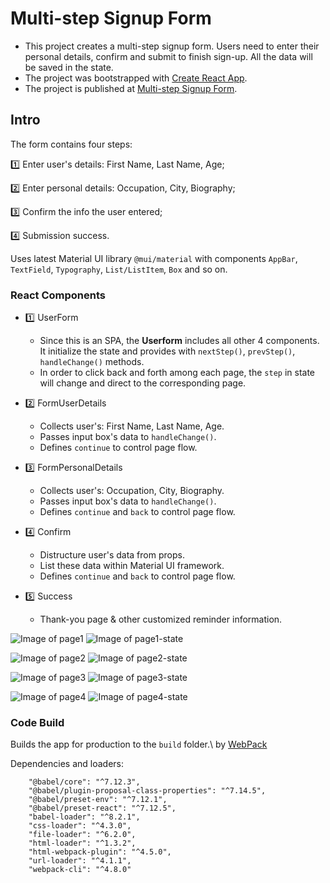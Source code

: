 # Multi-step Signup Form

* This project creates a multi-step signup form. Users need to enter their personal details, confirm and submit to finish sign-up. All the data will be saved in the state.
* The project was bootstrapped with [Create React App](https://github.com/facebook/create-react-app).
* The project is published at [Multi-step Signup Form](https://xinwend.github.io/multi-step-signup-form/).

## Intro

The form contains four steps: 

1️⃣ Enter user's details: First Name, Last Name, Age;

2️⃣ Enter personal details:  Occupation, City, Biography;

3️⃣ Confirm the info the user entered;

4️⃣ Submission success.

Uses latest Material UI library `@mui/material` with components `AppBar`, `TextField`, `Typography`, `List/ListItem`, `Box` and so on.

### React Components

- 1️⃣ UserForm

  - Since this is an SPA, the **Userform** includes all other 4 components. It initialize the state and provides with `nextStep()`, `prevStep()`, `handleChange()` methods.
  - In order to click back and forth among each page, the `step` in state will change and direct to the corresponding page.

- 2️⃣ FormUserDetails

  - Collects user's: First Name, Last Name, Age. 
  - Passes input box's data to `handleChange()`.
  - Defines `continue` to control page flow.

- 3️⃣ FormPersonalDetails

  - Collects user's: Occupation, City, Biography. 
  - Passes input box's data to `handleChange()`.
  - Defines `continue` and `back` to control page flow.

- 4️⃣ Confirm

  - Distructure user's data from props.
  - List these data within Material UI framework.
  - Defines `continue` and `back` to control page flow.

- 5️⃣ Success

  - Thank-you page & other customized reminder information.

![Image of page1](https://github.com/XinwenD/multi-step-signup-form/blob/b782eb3f2ee470794eaa5be8939a59f0e466c64f/imgs/p1.PNG)
![Image of page1-state](https://github.com/XinwenD/multi-step-signup-form/blob/b782eb3f2ee470794eaa5be8939a59f0e466c64f/imgs/p1state.PNG)

![Image of page2](https://github.com/XinwenD/multi-step-signup-form/blob/b782eb3f2ee470794eaa5be8939a59f0e466c64f/imgs/p2.PNG)
![Image of page2-state](https://github.com/XinwenD/multi-step-signup-form/blob/b782eb3f2ee470794eaa5be8939a59f0e466c64f/imgs/p2state.PNG)

![Image of page3](https://github.com/XinwenD/multi-step-signup-form/blob/b782eb3f2ee470794eaa5be8939a59f0e466c64f/imgs/p3.PNG)
![Image of page3-state](https://github.com/XinwenD/multi-step-signup-form/blob/b782eb3f2ee470794eaa5be8939a59f0e466c64f/imgs/p3state.PNG)

![Image of page4](https://github.com/XinwenD/multi-step-signup-form/blob/b782eb3f2ee470794eaa5be8939a59f0e466c64f/imgs/p4.PNG)
![Image of page4-state](https://github.com/XinwenD/multi-step-signup-form/blob/b782eb3f2ee470794eaa5be8939a59f0e466c64f/imgs/p4state.PNG)



### Code Build

Builds the app for production to the `build` folder.\ by [WebPack](https://webpack.js.org/)

Dependencies and loaders:

```
    "@babel/core": "^7.12.3",
    "@babel/plugin-proposal-class-properties": "^7.14.5",
    "@babel/preset-env": "^7.12.1",
    "@babel/preset-react": "^7.12.5",
    "babel-loader": "^8.2.1",
    "css-loader": "^4.3.0",
    "file-loader": "^6.2.0",
    "html-loader": "^1.3.2",
    "html-webpack-plugin": "^4.5.0",
    "url-loader": "^4.1.1",
    "webpack-cli": "^4.8.0"
```
